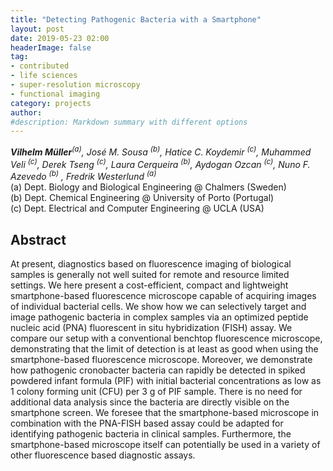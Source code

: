 ```yaml
---
title: "Detecting Pathogenic Bacteria with a Smartphone"
layout: post
date: 2019-05-23 02:00
headerImage: false
tag:
- contributed
- life sciences
- super-resolution microscopy
- functional imaging
category: projects
author:
#description: Markdown summary with different options
---
```


_**Vilhelm Müller**<sup>(a)</sup>, José M. Sousa <sup>(b)</sup>, Hatice C. Koydemir <sup>(c)</sup>, Muhammed Veli <sup>(c)</sup>, Derek Tseng <sup>(c)</sup>, Laura Cerqueira <sup>(b)</sup>, Aydogan Ozcan <sup>(c)</sup>, Nuno F. Azevedo <sup>(b)</sup> ,  Fredrik Westerlund <sup>(a)</sup>_<br/>
(a) Dept. Biology and Biological Engineering @ Chalmers (Sweden) <br/>
(b) Dept. Chemical Engineering @ University of Porto (Portugal) <br/>
(c) Dept. Electrical and Computer Engineering @ UCLA (USA)<br/>

## Abstract

At present, diagnostics based on fluorescence imaging of biological samples is generally not well suited for remote and resource limited settings. We here present a cost-efficient, compact and lightweight smartphone-based fluorescence microscope capable of acquiring images of individual bacterial cells. We show how we can selectively target and image pathogenic bacteria in complex samples via an optimized peptide nucleic acid (PNA) fluorescent in situ hybridization (FISH) assay. We compare our setup with a conventional benchtop fluorescence microscope, demonstrating that the limit of detection is at least as good when using the smartphone-based fluorescence microscope. Moreover, we demonstrate how pathogenic cronobacter bacteria can rapidly be detected in spiked powdered infant formula (PIF) with initial bacterial concentrations as low as 1 colony forming unit (CFU) per 3 g of PIF sample. There is no need for additional data analysis since the bacteria are directly visible on the smartphone screen. We foresee that the smartphone-based microscope in combination with the PNA-FISH based assay could be adapted for identifying pathogenic bacteria in clinical samples. Furthermore, the smartphone-based microscope itself can potentially be used in a variety of other fluorescence based diagnostic assays. <br/>

